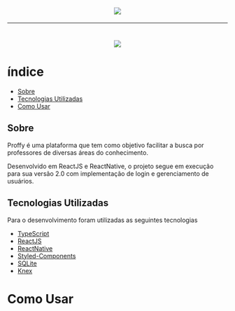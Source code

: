 <h1 align="center">
    <img src="https://ik.imagekit.io/pascoalini/logo_-RdtwzpUN.svg">
</h1>

---

<h1 align="center">
    <img src="https://ik.imagekit.io/pascoalini/proffy_rvwOqmhVR.png">
</h1>

# índice

- [Sobre](#sobre)
- [Tecnologias Utilizadas](#tecnologias)
- [Como Usar](#como-usar)

<a id="sobre"></a>

## Sobre

Proffy é uma plataforma que tem como objetivo facilitar a busca por professores de diversas áreas do conhecimento.

Desenvolvido em ReactJS e ReactNative, o projeto segue em execução para sua versão 2.0 com implementação de login e gerenciamento de usuários.

<a id="tecnologias"></a>

## Tecnologias Utilizadas

Para o desenvolvimento foram utilizadas as seguintes tecnologias 

- [TypeScript](https://www.typescriptlang.org/)
- [ReactJS](https://reactjs.org/)
- [ReactNative](https://reactnative.dev/)
- [Styled-Components](https://styled-components.com/docs)
- [SQLite](https://www.sqlite.org/index.html)
- [Knex](http://knexjs.org/)

# Como Usar

